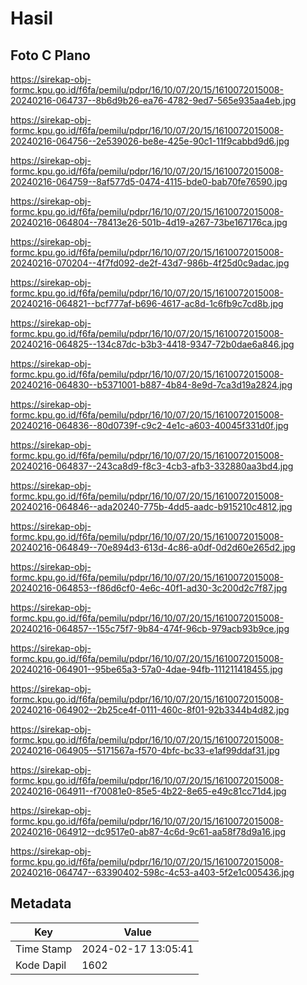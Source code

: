 # Hasil

## Foto C Plano

https://sirekap-obj-formc.kpu.go.id/f6fa/pemilu/pdpr/16/10/07/20/15/1610072015008-20240216-064737--8b6d9b26-ea76-4782-9ed7-565e935aa4eb.jpg

https://sirekap-obj-formc.kpu.go.id/f6fa/pemilu/pdpr/16/10/07/20/15/1610072015008-20240216-064756--2e539026-be8e-425e-90c1-11f9cabbd9d6.jpg

https://sirekap-obj-formc.kpu.go.id/f6fa/pemilu/pdpr/16/10/07/20/15/1610072015008-20240216-064759--8af577d5-0474-4115-bde0-bab70fe76590.jpg

https://sirekap-obj-formc.kpu.go.id/f6fa/pemilu/pdpr/16/10/07/20/15/1610072015008-20240216-064804--78413e26-501b-4d19-a267-73be167176ca.jpg

https://sirekap-obj-formc.kpu.go.id/f6fa/pemilu/pdpr/16/10/07/20/15/1610072015008-20240216-070204--4f7fd092-de2f-43d7-986b-4f25d0c9adac.jpg

https://sirekap-obj-formc.kpu.go.id/f6fa/pemilu/pdpr/16/10/07/20/15/1610072015008-20240216-064821--bcf777af-b696-4617-ac8d-1c6fb9c7cd8b.jpg

https://sirekap-obj-formc.kpu.go.id/f6fa/pemilu/pdpr/16/10/07/20/15/1610072015008-20240216-064825--134c87dc-b3b3-4418-9347-72b0dae6a846.jpg

https://sirekap-obj-formc.kpu.go.id/f6fa/pemilu/pdpr/16/10/07/20/15/1610072015008-20240216-064830--b5371001-b887-4b84-8e9d-7ca3d19a2824.jpg

https://sirekap-obj-formc.kpu.go.id/f6fa/pemilu/pdpr/16/10/07/20/15/1610072015008-20240216-064836--80d0739f-c9c2-4e1c-a603-40045f331d0f.jpg

https://sirekap-obj-formc.kpu.go.id/f6fa/pemilu/pdpr/16/10/07/20/15/1610072015008-20240216-064837--243ca8d9-f8c3-4cb3-afb3-332880aa3bd4.jpg

https://sirekap-obj-formc.kpu.go.id/f6fa/pemilu/pdpr/16/10/07/20/15/1610072015008-20240216-064846--ada20240-775b-4dd5-aadc-b915210c4812.jpg

https://sirekap-obj-formc.kpu.go.id/f6fa/pemilu/pdpr/16/10/07/20/15/1610072015008-20240216-064849--70e894d3-613d-4c86-a0df-0d2d60e265d2.jpg

https://sirekap-obj-formc.kpu.go.id/f6fa/pemilu/pdpr/16/10/07/20/15/1610072015008-20240216-064853--f86d6cf0-4e6c-40f1-ad30-3c200d2c7f87.jpg

https://sirekap-obj-formc.kpu.go.id/f6fa/pemilu/pdpr/16/10/07/20/15/1610072015008-20240216-064857--155c75f7-9b84-474f-96cb-979acb93b9ce.jpg

https://sirekap-obj-formc.kpu.go.id/f6fa/pemilu/pdpr/16/10/07/20/15/1610072015008-20240216-064901--95be65a3-57a0-4dae-94fb-111211418455.jpg

https://sirekap-obj-formc.kpu.go.id/f6fa/pemilu/pdpr/16/10/07/20/15/1610072015008-20240216-064902--2b25ce4f-0111-460c-8f01-92b3344b4d82.jpg

https://sirekap-obj-formc.kpu.go.id/f6fa/pemilu/pdpr/16/10/07/20/15/1610072015008-20240216-064905--5171567a-f570-4bfc-bc33-e1af99ddaf31.jpg

https://sirekap-obj-formc.kpu.go.id/f6fa/pemilu/pdpr/16/10/07/20/15/1610072015008-20240216-064911--f70081e0-85e5-4b22-8e65-e49c81cc71d4.jpg

https://sirekap-obj-formc.kpu.go.id/f6fa/pemilu/pdpr/16/10/07/20/15/1610072015008-20240216-064912--dc9517e0-ab87-4c6d-9c61-aa58f78d9a16.jpg

https://sirekap-obj-formc.kpu.go.id/f6fa/pemilu/pdpr/16/10/07/20/15/1610072015008-20240216-064747--63390402-598c-4c53-a403-5f2e1c005436.jpg


## Metadata

| Key        | Value               |
| ---------- | ------------------- |
| Time Stamp | 2024-02-17 13:05:41 |
| Kode Dapil | 1602                |



